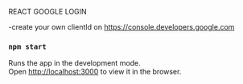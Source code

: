 REACT GOOGLE LOGIN

-create your own clientId on https://console.developers.google.com

### `npm start`

Runs the app in the development mode.<br>
Open [http://localhost:3000](http://localhost:3000) to view it in the browser.
